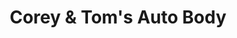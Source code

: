 ---
title: "Corey & Tom's Auto Body"
url: /sedro-woolley/corey-and-toms-auto-body/
shop: car repair
---